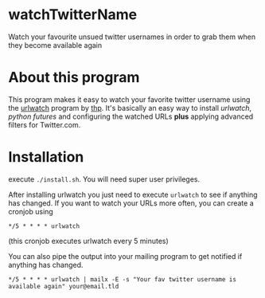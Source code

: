 # watchTwitterName
Watch your favourite unsued twitter usernames in order to grab them when they become available again

# About this program
This program makes it easy to watch your favorite twitter username using the [urlwatch](https://github.com/thp/urlwatch) program by [thp](https://github.com/thp). It's basically an easy way to install _urlwatch_, _python futures_ and configuring the watched URLs **plus** applying advanced filters for Twitter.com.

# Installation
execute ``` ./install.sh ```. You will need super user privileges.

After installing urlwatch you just need to execute ``` urlwatch ``` to see if anything has changed. If you want to watch your URLs more often, you can create a cronjob using 
```
*/5 * * * * urlwatch 
```
(this cronjob executes urlwatch every 5 minutes) 

You can also pipe the output into your mailing program to get notified if anything has changed.

```
*/5 * * * * urlwatch | mailx -E -s "Your fav twitter username is available again" your@email.tld
```